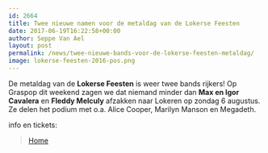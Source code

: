 ```yaml
---
id: 2664
title: Twee nieuwe namen voor de metaldag van de Lokerse Feesten
date: 2017-06-19T16:22:58+00:00
author: Seppe Van Ael
layout: post
permalink: /news/twee-nieuwe-bands-voor-de-lokerse-feesten-metaldag/
image: lokerse-feesten-2016-pos.png
---
```

De metaldag van de **Lokerse Feesten** is weer twee bands rijkers! Op Graspop dit weekend zagen we dat niemand minder dan **Max en Igor Cavalera** en **Fleddy Melculy** afzakken naar Lokeren op zondag 6 augustus. Ze delen het podium met o.a. Alice Cooper, Marilyn Manson en Megadeth.





info en tickets:

<blockquote data-secret="mlAeNvWgD5" class="wp-embedded-content">
  <p>
    <a href="http://www.lokersefeesten.be/">Home</a>
  </p>
</blockquote>